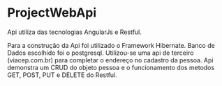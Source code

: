 # ProjectWebApi

Api utiliza das tecnologias AngularJs e Restful.

Para a construção da Api foi utilizado o Framework Hibernate.
Banco de Dados escolhido foi o postgresql.
Utilizou-se uma api de terceiro (viacep.com.br) para completar o endereço no cadastro da pessoa.
Api demonstra um CRUD do objeto pessoa e o funcionamento dos metodos GET, POST, PUT e DELETE do Restful.
